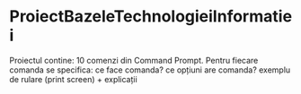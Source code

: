 # ProiectBazeleTechnologieiInformatiei
Proiectul contine: 10 comenzi din Command Prompt.  Pentru fiecare comanda se specifica:  ce face comanda? ce opțiuni are comanda? exemplu de rulare (print screen) + explicații
